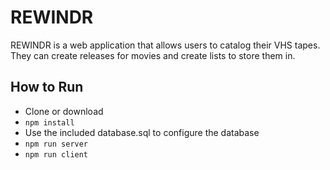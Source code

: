 # REWINDR
REWINDR is a web application that allows users to catalog their VHS tapes. They can create releases for movies and create lists to store them in.


## How to Run

* Clone or download
* `npm install`
* Use the included database.sql to configure the database
* `npm run server`
* `npm run client`
